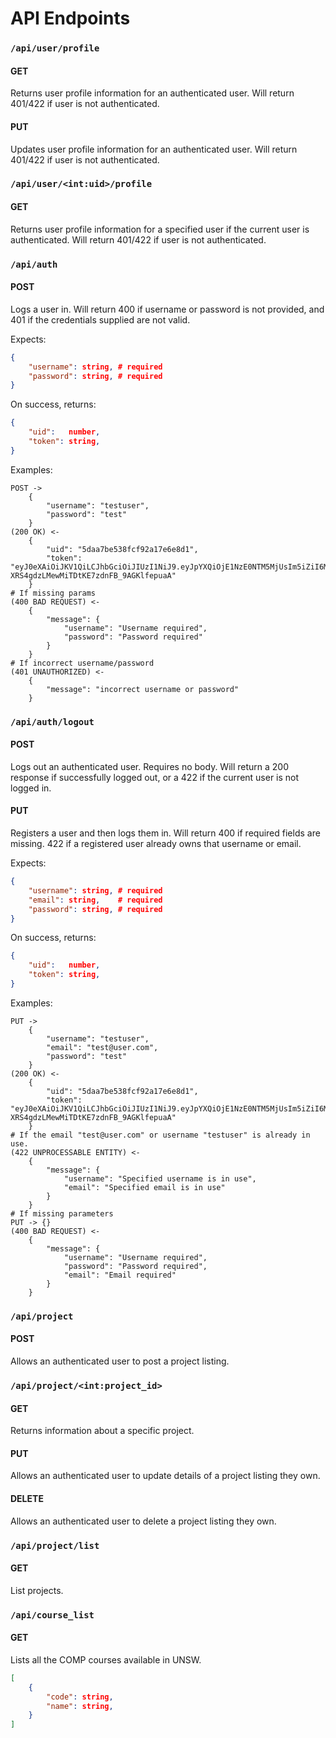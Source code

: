 
# API Endpoints

### `/api/user/profile`

#### GET
Returns user profile information for an authenticated user. Will return 401/422 if user is not authenticated.

#### PUT
Updates user profile information for an authenticated user. Will return 401/422 if user is not authenticated.

### `/api/user/<int:uid>/profile`

#### GET
Returns user profile information for a specified user if the current user is authenticated. Will return 401/422 if user is not authenticated.

### `/api/auth`

#### POST
Logs a user in. Will return 400 if username or password is not provided, and 401 if the credentials supplied are not valid.

Expects:

```json
{
    "username": string, # required
    "password": string, # required
}
```

On success, returns:

```json
{
    "uid":   number,
    "token": string,
}
```

Examples:

```
POST ->
    {
        "username": "testuser",
        "password": "test"
    }
(200 OK) <-
    {
        "uid": "5daa7be538fcf92a17e6e8d1",
        "token": "eyJ0eXAiOiJKV1QiLCJhbGciOiJIUzI1NiJ9.eyJpYXQiOjE1NzE0NTM5MjUsIm5iZiI6MTU3MTQ1MzkyNSwianRpIjoiY2NmMDU1OWEtNzE3NS00Yzg5LTg2N2ItOGMzYjE1N2MxMjE5IiwiZXhwIjoxNTcxNDU0ODI1LCJpZGVudGl0eSI6IjVkYWE3YmU1MzhmY2Y5MmExN2U2ZThkMSIsImZyZXNoIjpmYWxzZSwidHlwZSI6ImFjY2VzcyJ9.DPmOF4-XRS4gdzLMewMiTDtKE7zdnFB_9AGKlfepuaA"
    }
# If missing params
(400 BAD REQUEST) <-
    {
        "message": {
            "username": "Username required",
            "password": "Password required"
        }
    }
# If incorrect username/password
(401 UNAUTHORIZED) <-
    {
        "message": "incorrect username or password"
    }
```

### `/api/auth/logout`

#### POST
Logs out an authenticated user. Requires no body. Will return a 200 response if successfully logged out, or a 422 if the current user is not logged in.

#### PUT
Registers a user and then logs them in. Will return 400 if required fields are missing. 422 if a registered user already owns that username or email.

Expects:

```json
{
    "username": string, # required
    "email": string,    # required
    "password": string, # required
}
```

On success, returns:

```json
{
    "uid":   number,
    "token": string,
}
```

Examples:
```
PUT ->
    {
        "username": "testuser",
        "email": "test@user.com",
        "password": "test"
    }
(200 OK) <-
    {
        "uid": "5daa7be538fcf92a17e6e8d1",
        "token": "eyJ0eXAiOiJKV1QiLCJhbGciOiJIUzI1NiJ9.eyJpYXQiOjE1NzE0NTM5MjUsIm5iZiI6MTU3MTQ1MzkyNSwianRpIjoiY2NmMDU1OWEtNzE3NS00Yzg5LTg2N2ItOGMzYjE1N2MxMjE5IiwiZXhwIjoxNTcxNDU0ODI1LCJpZGVudGl0eSI6IjVkYWE3YmU1MzhmY2Y5MmExN2U2ZThkMSIsImZyZXNoIjpmYWxzZSwidHlwZSI6ImFjY2VzcyJ9.DPmOF4-XRS4gdzLMewMiTDtKE7zdnFB_9AGKlfepuaA"
    }
# If the email "test@user.com" or username "testuser" is already in use.
(422 UNPROCESSABLE ENTITY) <-
    {
        "message": {
            "username": "Specified username is in use",
            "email": "Specified email is in use"
        }
    }
# If missing parameters
PUT -> {}
(400 BAD REQUEST) <-
    {
        "message": {
            "username": "Username required",
            "password": "Password required",
            "email": "Email required"
        }
    }
```

### `/api/project`

#### POST
Allows an authenticated user to post a project listing.

### `/api/project/<int:project_id>`

#### GET
Returns information about a specific project.

#### PUT
Allows an authenticated user to update details of a project listing they own. 

#### DELETE
Allows an authenticated user to delete a project listing they own.

### `/api/project/list`

#### GET
List projects.


### `/api/course_list`
#### GET
Lists all the COMP courses available in UNSW.
```json
[
    {
        "code": string,
        "name": string,
    }
]
```
